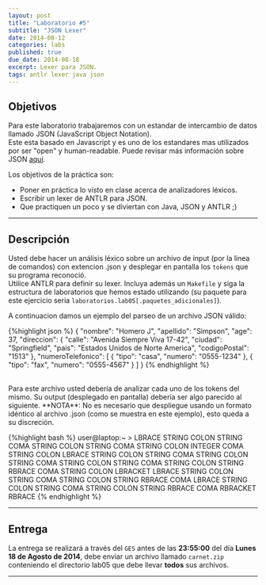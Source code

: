 ```yaml
---
layout: post
title: "Laboratorio #5"
subtitle: "JSON Lexer"
date: 2014-08-12
categories: labs
published: true
due_date: 2014-08-18
excerpt: Lexer para JSON.
tags: antlr lexer java json
---
```


Objetivos
---------
Para este laboratorio trabajaremos con un estandar de intercambio de datos llamado JSON (JavaScript Object Notation).  
Este esta basado en Javascript y es uno de los estandares mas utilizados por ser "open" y human-readable. Puede revisar más información sobre JSON [aquí](http://tools.ietf.org/html/rfc4627).

Los objetivos de la práctica son:
     
- Poner en práctica lo visto en clase acerca de analizadores léxicos.
- Escribir un lexer de ANTLR para JSON.
- Que practiquen un poco y se diviertan con Java, JSON y ANTLR ;)

---
Descripción
-----------
     
Usted debe hacer un análisis léxico sobre un archivo de input (por la linea de comandos) con extencion .json y desplegar en pantalla los `tokens` que su programa reconoció.  
Utilice ANTLR para definir su lexer. Incluya además un `Makefile` y siga la estructura de laboratorios que hemos estado utilizando (su paquete para este ejercicio seria `laboratorios.lab05[.paquetes_adicionales]`).  

A continuacion damos un ejemplo del parseo de un archivo JSON válido:

{%highlight json %}
{
	"nombre": "Homero J",
	"apellido": "Simpson",
	"age": 37,
	"direccion": {
		"calle": "Avenida Siempre Viva 17-42",
		"ciudad": "Springfield",
		"pais": "Estados Unidos de Norte America",
		"codigoPostal": "1513"
	},
	"numeroTelefonico": [
		{
			"tipo": "casa",
			"numero": "0555-1234"
		},
		{
			"tipo": "fax",
			"numero": "0555-4567"
		}
	]
}
{% endhighlight %}

<br/>
Para este archivo usted debería de analizar cada uno de los tokens del mismo. Su output (desplegado en pantalla) debería ser algo parecido al siguiente.  
**NOTA**: No es necesario que despliegue usando un formato idéntico al archivo .json (como se muestra en este ejemplo), esto queda a su discreción.  

{%highlight bash %}
user@laptop:~ >
      LBRACE 
	      STRING COLON STRING COMA 
	      STRING COLON STRING COMA
	      STRING COLON INTEGER COMA
	      STRING COLON LBRACE
		      STRING COLON STRING COMA
		      STRING COLON STRING COMA
		      STRING COLON STRING COMA
		      STRING COLON STRING 
	      RBRACE COMA
	      STRING COLON LBRACKET
		      LBRACE
			      STRING COLON STRING COMA
			      STRING COLON STRING
		      RBRACE COMA
		      LBRACE
			      STRING COLON STRING COMA
			      STRING COLON STRING
		      RBRACE COMA
	      RBRACKET
      RBRACE
{% endhighlight %}

---
Entrega
-------     

La entrega se realizará a través del `GES` antes de las **23:55:00** del día **Lunes 18 de Agosto de 2014**, debe enviar un archivo llamado `carnet.zip` conteniendo el directorio lab05 que debe llevar **todos** sus archivos.

---